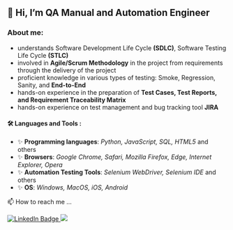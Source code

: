 ## 👋 Hi, I’m QA Manual and Automation Engineer

###        About me:
- understands Software Development Life Cycle __(SDLC)__, Software Testing Life Cycle __(STLC)__
- involved in __Agile/Scrum Methodology__ in the project from requirements through the delivery of the project
- proficient knowledge in various types of testing: Smoke, Regression, Sanity, and __End-to-End__
- hands-on experience in the preparation of __Test Cases, Test Reports, and Requirement Traceability Matrix__
- hands-on experience on test management and bug tracking tool __JIRA__

#### :hammer_and_wrench: Languages and Tools :
- ✨ __Programming languages__: _Python,  JavaScript,  SQL,  HTML5_ and others
- ✨ __Browsers__: _Google Chrome, Safari, Mozilla Firefox, Edge, Internet Explorer, Opera_
- ✨ __Automation Testing Tools__: _Selenium WebDriver, Selenium IDE_ and others
- ✨ __OS__: _Windows, MacOS, iOS, Android_


 📫 How to reach me ... <div id="badges">
      
         
  <a href="https://www.linkedin.com/in/Julia-Evsukov/">
  <img src="https://img.shields.io/badge/LinkedIn-blue?style=for-the-badge&logo=linkedin&logoColor=white" alt="LinkedIn Badge"/>
  </a>

<img src="https://camo.githubusercontent.com/e3b826c88f0a531f685aede0fffc15247eb2124f89792cd644216a0fb9733833/68747470733a2f2f6275677a612e696e666f2f77702d636f6e74656e742f75706c6f6164732f323032302f30352f496e7374616e7451415f426c6f67706f73742e6a7067">

<!---
JuliaEvsukov/JuliaEvsukov is a ✨ special ✨ repository because its `README.md` (this file) appears on your GitHub profile.
You can click the Preview link to take a look at your changes.
--->

